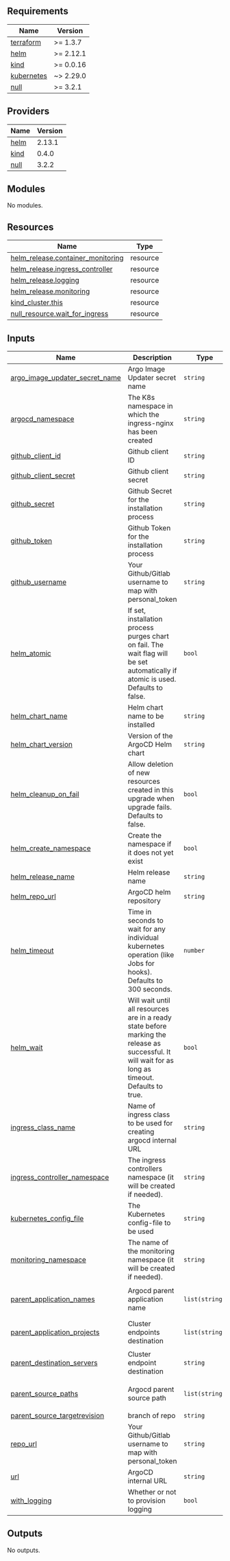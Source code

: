 <!-- BEGIN_TF_DOCS -->
## Requirements

| Name | Version |
|------|---------|
| <a name="requirement_terraform"></a> [terraform](#requirement\_terraform) | >= 1.3.7 |
| <a name="requirement_helm"></a> [helm](#requirement\_helm) | >= 2.12.1 |
| <a name="requirement_kind"></a> [kind](#requirement\_kind) | >= 0.0.16 |
| <a name="requirement_kubernetes"></a> [kubernetes](#requirement\_kubernetes) | ~> 2.29.0 |
| <a name="requirement_null"></a> [null](#requirement\_null) | >= 3.2.1 |

## Providers

| Name | Version |
|------|---------|
| <a name="provider_helm"></a> [helm](#provider\_helm) | 2.13.1 |
| <a name="provider_kind"></a> [kind](#provider\_kind) | 0.4.0 |
| <a name="provider_null"></a> [null](#provider\_null) | 3.2.2 |

## Modules

No modules.

## Resources

| Name | Type |
|------|------|
| [helm_release.container_monitoring](https://registry.terraform.io/providers/hashicorp/helm/latest/docs/resources/release) | resource |
| [helm_release.ingress_controller](https://registry.terraform.io/providers/hashicorp/helm/latest/docs/resources/release) | resource |
| [helm_release.logging](https://registry.terraform.io/providers/hashicorp/helm/latest/docs/resources/release) | resource |
| [helm_release.monitoring](https://registry.terraform.io/providers/hashicorp/helm/latest/docs/resources/release) | resource |
| [kind_cluster.this](https://registry.terraform.io/providers/tehcyx/kind/latest/docs/resources/cluster) | resource |
| [null_resource.wait_for_ingress](https://registry.terraform.io/providers/hashicorp/null/latest/docs/resources/resource) | resource |

## Inputs

| Name | Description | Type | Default | Required |
|------|-------------|------|---------|:--------:|
| <a name="input_argo_image_updater_secret_name"></a> [argo\_image\_updater\_secret\_name](#input\_argo\_image\_updater\_secret\_name) | Argo Image Updater secret name | `string` | `"git-creds"` | no |
| <a name="input_argocd_namespace"></a> [argocd\_namespace](#input\_argocd\_namespace) | The K8s namespace in which the ingress-nginx has been created | `string` | `"argocd"` | no |
| <a name="input_github_client_id"></a> [github\_client\_id](#input\_github\_client\_id) | Github client ID | `string` | n/a | yes |
| <a name="input_github_client_secret"></a> [github\_client\_secret](#input\_github\_client\_secret) | Github client secret | `string` | n/a | yes |
| <a name="input_github_secret"></a> [github\_secret](#input\_github\_secret) | Github Secret for the installation process | `string` | n/a | yes |
| <a name="input_github_token"></a> [github\_token](#input\_github\_token) | Github Token for the installation process | `string` | n/a | yes |
| <a name="input_github_username"></a> [github\_username](#input\_github\_username) | Your Github/Gitlab username to map with personal\_token | `string` | n/a | yes |
| <a name="input_helm_atomic"></a> [helm\_atomic](#input\_helm\_atomic) | If set, installation process purges chart on fail. The wait flag will be set automatically if atomic is used. Defaults to false. | `bool` | `false` | no |
| <a name="input_helm_chart_name"></a> [helm\_chart\_name](#input\_helm\_chart\_name) | Helm chart name to be installed | `string` | `"argo-cd"` | no |
| <a name="input_helm_chart_version"></a> [helm\_chart\_version](#input\_helm\_chart\_version) | Version of the ArgoCD Helm chart | `string` | `"6.0.14"` | no |
| <a name="input_helm_cleanup_on_fail"></a> [helm\_cleanup\_on\_fail](#input\_helm\_cleanup\_on\_fail) | Allow deletion of new resources created in this upgrade when upgrade fails. Defaults to false. | `bool` | `false` | no |
| <a name="input_helm_create_namespace"></a> [helm\_create\_namespace](#input\_helm\_create\_namespace) | Create the namespace if it does not yet exist | `bool` | `true` | no |
| <a name="input_helm_release_name"></a> [helm\_release\_name](#input\_helm\_release\_name) | Helm release name | `string` | `"argocd"` | no |
| <a name="input_helm_repo_url"></a> [helm\_repo\_url](#input\_helm\_repo\_url) | ArgoCD helm repository | `string` | `"https://argoproj.github.io/argo-helm"` | no |
| <a name="input_helm_timeout"></a> [helm\_timeout](#input\_helm\_timeout) | Time in seconds to wait for any individual kubernetes operation (like Jobs for hooks). Defaults to 300 seconds. | `number` | `300` | no |
| <a name="input_helm_wait"></a> [helm\_wait](#input\_helm\_wait) | Will wait until all resources are in a ready state before marking the release as successful. It will wait for as long as timeout. Defaults to true. | `bool` | `true` | no |
| <a name="input_ingress_class_name"></a> [ingress\_class\_name](#input\_ingress\_class\_name) | Name of ingress class to be used for creating argocd internal URL | `string` | `"internal-ingress"` | no |
| <a name="input_ingress_controller_namespace"></a> [ingress\_controller\_namespace](#input\_ingress\_controller\_namespace) | The ingress controllers namespace (it will be created if needed). | `string` | `"ingress"` | no |
| <a name="input_kubernetes_config_file"></a> [kubernetes\_config\_file](#input\_kubernetes\_config\_file) | The Kubernetes config-file to be used | `string` | `"~/.kube/config"` | no |
| <a name="input_monitoring_namespace"></a> [monitoring\_namespace](#input\_monitoring\_namespace) | The name of the monitoring namespace (it will be created if needed). | `string` | `"monitoring"` | no |
| <a name="input_parent_application_names"></a> [parent\_application\_names](#input\_parent\_application\_names) | Argocd parent application name | `list(string)` | <pre>[<br>  "applications-dev"<br>]</pre> | no |
| <a name="input_parent_application_projects"></a> [parent\_application\_projects](#input\_parent\_application\_projects) | Cluster endpoints destination | `list(string)` | <pre>[<br>  "dev"<br>]</pre> | no |
| <a name="input_parent_destination_servers"></a> [parent\_destination\_servers](#input\_parent\_destination\_servers) | Cluster endpoint destination | `string` | `"https://kubernetes.default.svc"` | no |
| <a name="input_parent_source_paths"></a> [parent\_source\_paths](#input\_parent\_source\_paths) | Argocd parent source path | `list(string)` | <pre>[<br>  "environments/dev"<br>]</pre> | no |
| <a name="input_parent_source_targetrevision"></a> [parent\_source\_targetrevision](#input\_parent\_source\_targetrevision) | branch of repo | `string` | `"HEAD"` | no |
| <a name="input_repo_url"></a> [repo\_url](#input\_repo\_url) | Your Github/Gitlab username to map with personal\_token | `string` | `"https://github.com/naviat/ipToolkits-applications"` | no |
| <a name="input_url"></a> [url](#input\_url) | ArgoCD internal URL | `string` | `"argocd.localhost"` | no |
| <a name="input_with_logging"></a> [with\_logging](#input\_with\_logging) | Whether or not to provision logging | `bool` | `true` | no |

## Outputs

No outputs.
<!-- END_TF_DOCS -->